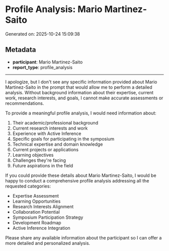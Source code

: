 # Profile Analysis: Mario Martinez-Saito

Generated on: 2025-10-24 15:09:38

## Metadata

- **participant**: Mario Martinez-Saito
- **report_type**: profile_analysis

---

I apologize, but I don't see any specific information provided about Mario Martinez-Saito in the prompt that would allow me to perform a detailed analysis. Without background information about their expertise, current work, research interests, and goals, I cannot make accurate assessments or recommendations.

To provide a meaningful profile analysis, I would need information about:

1. Their academic/professional background
2. Current research interests and work
3. Experience with Active Inference
4. Specific goals for participating in the symposium
5. Technical expertise and domain knowledge
6. Current projects or applications
7. Learning objectives
8. Challenges they're facing
9. Future aspirations in the field

If you could provide these details about Mario Martinez-Saito, I would be happy to conduct a comprehensive profile analysis addressing all the requested categories:
- Expertise Assessment
- Learning Opportunities
- Research Interests Alignment
- Collaboration Potential
- Symposium Participation Strategy
- Development Roadmap
- Active Inference Integration

Please share any available information about the participant so I can offer a more detailed and personalized analysis.